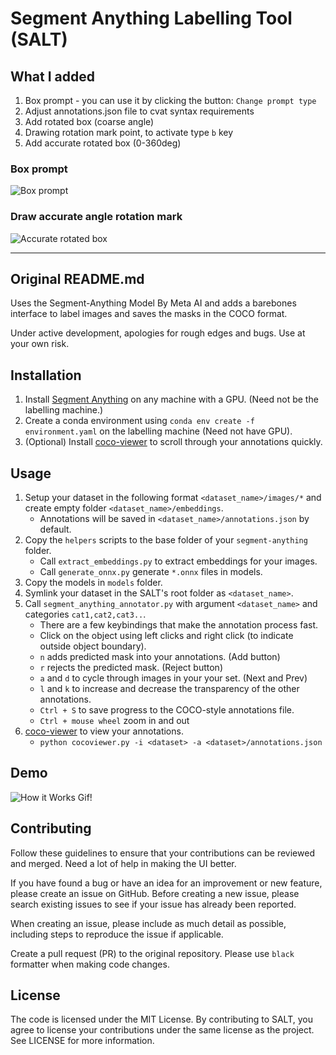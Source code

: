# Segment Anything Labelling Tool (SALT)
## What I added
1. Box prompt - you can use it by clicking the button: `Change prompt type`
2. Adjust annotations.json file to cvat syntax requirements
3. Add rotated box (coarse angle)
4. Drawing rotation mark point, to activate type `b` key
5. Add accurate rotated box (0-360deg)


### Box prompt
![Box prompt](https://github.com/Skwarson96/salt/blob/main/assets/box-prompt.gif)

### Draw accurate angle rotation mark
![Accurate rotated box](https://github.com/Skwarson96/salt/blob/main/assets/accurate-angle.gif)


------------------------------------------------------------
## Original README.md
Uses the Segment-Anything Model By Meta AI and adds a barebones interface to label images and saves the masks in the COCO format.

Under active development, apologies for rough edges and bugs. Use at your own risk.

## Installation

1. Install [Segment Anything](https://github.com/facebookresearch/segment-anything) on any machine with a GPU. (Need not be the labelling machine.)
2. Create a conda environment using `conda env create -f environment.yaml` on the labelling machine (Need not have GPU).
3. (Optional) Install [coco-viewer](https://github.com/trsvchn/coco-viewer) to scroll through your annotations quickly.

## Usage

1. Setup your dataset in the following format `<dataset_name>/images/*` and create empty folder `<dataset_name>/embeddings`.
    - Annotations will be saved in `<dataset_name>/annotations.json` by default.
2. Copy the `helpers` scripts to the base folder of your `segment-anything` folder.
    - Call `extract_embeddings.py` to extract embeddings for your images.
    - Call `generate_onnx.py` generate `*.onnx` files in models.
4. Copy the models in `models` folder. 
5. Symlink your dataset in the SALT's root folder as `<dataset_name>`.
6. Call `segment_anything_annotator.py` with argument `<dataset_name>` and categories `cat1,cat2,cat3..`.
    - There are a few keybindings that make the annotation process fast.
    - Click on the object using left clicks and right click (to indicate outside object boundary).
    - `n` adds predicted mask into your annotations. (Add button)
    - `r` rejects the predicted mask. (Reject button)
    - `a` and `d` to cycle through images in your your set. (Next and Prev)
    - `l` and `k` to increase and decrease the transparency of the other annotations.
    - `Ctrl + S` to save progress to the COCO-style annotations file.
    - `Ctrl + mouse wheel` zoom in and out
7. [coco-viewer](https://github.com/trsvchn/coco-viewer) to view your annotations.
    - `python cocoviewer.py -i <dataset> -a <dataset>/annotations.json`

## Demo

![How it Works Gif!](https://github.com/anuragxel/salt/raw/main/assets/how-it-works.gif)

## Contributing

Follow these guidelines to ensure that your contributions can be reviewed and merged. Need a lot of help in making the UI better.

If you have found a bug or have an idea for an improvement or new feature, please create an issue on GitHub. Before creating a new issue, please search existing issues to see if your issue has already been reported. 

When creating an issue, please include as much detail as possible, including steps to reproduce the issue if applicable.

Create a pull request (PR) to the original repository. Please use `black` formatter when making code changes.

## License

The code is licensed under the MIT License. By contributing to SALT, you agree to license your contributions under the same license as the project. See LICENSE for more information.
